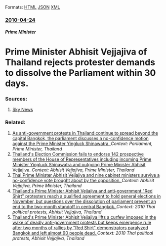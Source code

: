 
Formats: [HTML](/news/2010/04/24/prime-minister-abhisit-vejjajiva-of-thailand-rejects-protester-demands-to-dissolve-the-parliament-within-30-days.html)  [JSON](/news/2010/04/24/prime-minister-abhisit-vejjajiva-of-thailand-rejects-protester-demands-to-dissolve-the-parliament-within-30-days.json)  [XML](/news/2010/04/24/prime-minister-abhisit-vejjajiva-of-thailand-rejects-protester-demands-to-dissolve-the-parliament-within-30-days.xml)  

### [2010-04-24](/news/2010/04/24/index.md)

##### Prime Minister
# Prime Minister Abhisit Vejjajiva of Thailand rejects protester demands to dissolve the Parliament within 30 days. 




### Sources:

1. [Sky News](http://news.sky.com/skynews/Home/World-News/Thailand-Prime-Minister-Refuses-Red-Shirts-Proposal-To-Dissolve-Parliament-Within-30-Days/Article/201004415619024?lpos=World_News_First_Home_Article_Teaser_Region_0&lid=ARTICLE_15619024_Thailand%3A_Prime_Minister_Refuses_Red_Shirts_Proposal_To_Dissolve_Parliament_Within_30_Days)

### Related:

1. [As anti-government protests in Thailand continue to spread beyond the capital Bangkok, the parliament discusses a no-confidence motion against the Prime Minister Yingluck Shinawatra. ](/news/2013/11/27/as-anti-government-protests-in-thailand-continue-to-spread-beyond-the-capital-bangkok-the-parliament-discusses-a-no-confidence-motion-again.md) _Context: Parliament, Prime Minister, Thailand_
2. [Thailand's Election Commission fails to endorse 142 prospective members of the House of Representatives including incoming Prime Minister Yingluck Shinawatra and outgoing Prime Minister Abhisit Vejjajiva. ](/news/2011/07/13/thailand-s-election-commission-fails-to-endorse-142-prospective-members-of-the-house-of-representatives-including-incoming-prime-minister-yi.md) _Context: Abhisit Vejjajiva, Prime Minister, Thailand_
3. [Thai Prime Minister Abhisit Vejjajiva and nine cabinet ministers survive a no-confidence vote brought about by the opposition. ](/news/2011/03/19/thai-prime-minister-abhisit-vejjajiva-and-nine-cabinet-ministers-survive-a-no-confidence-vote-brought-about-by-the-opposition.md) _Context: Abhisit Vejjajiva, Prime Minister, Thailand_
4. [Thailand's Prime Minister Abhisit Vejjajiva and anti-government "Red Shirt" protesters reach a qualified agreement to hold general elections in November, but questions over the dissolution of parliament prevent an end to the two-month standoff in central Bangkok. ](/news/2010/05/4/thailand-s-prime-minister-abhisit-vejjajiva-and-anti-government-red-shirt-protesters-reach-a-qualified-agreement-to-hold-general-elections.md) _Context: 2010 Thai political protests, Abhisit Vejjajiva, Thailand_
5. [Thailand's Prime Minister Abhisit Vejjajiva lifts a curfew imposed in the wake of deadly anti-government protests but keeps emergency rule after two months of rallies by "Red Shirt" demonstrators paralyzed Bangkok and left almost 90 people dead. ](/news/2010/05/30/thailand-s-prime-minister-abhisit-vejjajiva-lifts-a-curfew-imposed-in-the-wake-of-deadly-anti-government-protests-but-keeps-emergency-rule-a.md) _Context: 2010 Thai political protests, Abhisit Vejjajiva, Thailand_
